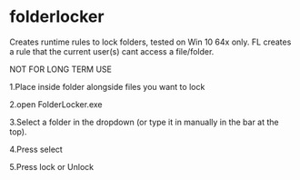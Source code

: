 # folderlocker
Creates runtime rules to lock folders, tested on Win 10 64x only.
FL creates a rule that the current user(s) cant access a file/folder.

NOT FOR LONG TERM USE


1.Place inside folder alongside files you want to lock

2.open FolderLocker.exe

3.Select a folder in the dropdown (or type it in manually in the bar at the top).

4.Press select

5.Press lock or Unlock
